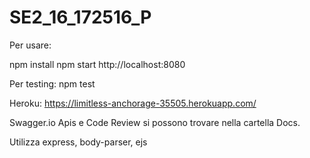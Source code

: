 # SE2_16_172516_P

Per usare:

npm install
npm start
http://localhost:8080

Per testing:
npm test


Heroku: https://limitless-anchorage-35505.herokuapp.com/

Swagger.io Apis e Code Review si possono trovare nella cartella Docs.


Utilizza express, body-parser, ejs
